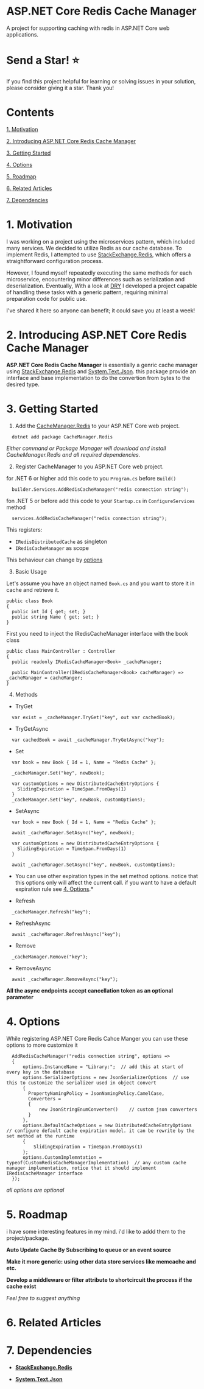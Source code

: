# ASP.NET Core Redis Cache Manager

A project for supporting caching with redis in ASP.NET Core web applications.

# Send a Star! ⭐

If you find this project helpful for learning or solving issues in your solution, please consider giving it a star. Thank you!

# Contents
[1. Motivation](#1-motivation)

[2. Introducing ASP.NET Core Redis Cache Manager](#2-introducing-aspnet-core-redis-cache-manager)

[3. Getting Started](#3-getting-started)

[4. Options](#4-options)

[5. Roadmap](#5-roadmap)

[6. Related Articles](#6-realted-articles)

[7. Dependencies](#7-dependencies)

# 1. Motivation
I was working on a project using the microservices pattern, which included many services. We decided to utilize Redis as our cache database. 
To implement Redis, I attempted to use [StackExchange.Redis](https://stackexchange.github.io/StackExchange.Redis/), which offers a straightforward configuration process. 

However, I found myself repeatedly executing the same methods for each microservice, encountering minor differences such as serialization and deserialization. 
Eventually, With a look at [DRY](https://en.wikipedia.org/wiki/Don%27t_repeat_yourself) I developed a project capable of handling these tasks with a generic pattern, requiring minimal preparation code for public use.

I've shared it here so anyone can benefit; it could save you at least a week!

# 2. Introducing ASP.NET Core Redis Cache Manager
**ASP.NET Core Redis Cache Manager** is essentially a genric cache manager using [StackExchange.Redis](https://stackexchange.github.io/StackExchange.Redis/) and [System.Text.Json](https://learn.microsoft.com/en-us/dotnet/api/system.text.json). this package provide an interface and base implementation to do the convertion from bytes to the desired type.

# 3. Getting Started
1. Add the [CacheManager.Redis](https://www.nuget.org/packages/CacheManager.Redis/) to your ASP.NET Core web project.
```
  dotnet add package CacheManager.Redis
```
*Either command or Package Manager will download and install CacheManager.Redis and all required dependencies.*

2. Register CacheManager to you ASP.NET Core web project.

for .NET 6 or higher add this code to you `Program.cs` before `Build()`
```
  builder.Services.AddRedisCacheManager("redis connection string");
```

fon .NET 5 or before add this code to your `Startup.cs` in `ConfigureServices` method
```
  services.AddRedisCacheManager("redis connection string");
```
This registers:
- `IRedisDistributedCache` as singleton
- `IRedisCacheManager` as scope
  
This behaviour can change by [options](#4-options)

3. Basic Usage

Let's assume you have an object named `Book.cs` and you want to store it in cache and retrieve it.
```
public class Book
{
  public int Id { get; set; }
  public string Name { get; set; }
}
```

First you need to inject the IRedisCacheManager interface with the book class
```
public class MainController : Controller
{
  public readonly IRedisCacheManager<Book> _cacheManager;

  public MainController(IRedisCacheManager<Book> cacheManager) => _cacheManager = cacheManger;
}
```

4. Methods

- TryGet
```
  var exist = _cacheManager.TryGet("key", out var cachedBook);
```

- TryGetAsync
```
  var cachedBook = await _cacheManager.TryGetAsync("key");
```

- Set
```
  var book = new Book { Id = 1, Name = "Redis Cache" };

  _cacheManager.Set("key", newBook);

  var customOptions = new DistributedCacheEntryOptions {
    SlidingExpiration = TimeSpan.FromDays(1)
  }
  _cacheManager.Set("key", newBook, customOptions);
```

- SetAsync
```
  var book = new Book { Id = 1, Name = "Redis Cache" };

  await _cacheManager.SetAsync("key", newBook);

  var customOptions = new DistributedCacheEntryOptions {
    SlidingExpiration = TimeSpan.FromDays(1)
  }

  await _cacheManager.SetAsync("key", newBook, customOptions);
```
* You can use other expiration types in the set method options. notice that this options only will affect the current call. if you want to have a default expiration rule see [4. Options](4-options).*

- Refresh
```
  _cacheManager.Refresh("key");
```

- RefreshAsync
```
  await _cacheManager.RefreshAsync("key");
```

- Remove
```
  _cacheManager.Remove("key");
```

- RemoveAsync
```
  await _cacheManager.RemoveAsync("key");
```

**All the async endpoints accept cancellation token as an optional parameter**

# 4. Options

While registering ASP.NET Core Redis Cahce Manger you can use these options to more customize it
```
  AddRedisCacheManager("redis connection string", options =>
  {
      options.InstanceName = "Library:";  // add this at start of every key in the database
      options.SerializerOptions = new JsonSerializerOptions  // use this to customize the serializer used in object convert
      {
        PropertyNamingPolicy = JsonNamingPolicy.CamelCase,
        Converters =  
        {
            new JsonStringEnumConverter()    // custom json converters
        }
      },
      options.DefaultCacheOptions = new DistributedCacheEntryOptions  // configure default cache expiration model. it can be rewrite by the set method at the runtime
      {
          SlidingExpiration = TimeSpan.FromDays(1)
      };
      options.CustomImplemntation = typeof(CustomRedisCacheManagerImplementation)  // any custom cache manager implementation, notice that it should implement IRedisCacheManager interface
  });
```
*all options are optional*

# 5. Roadmap

i have some interesting features in my mind. i'd like to addd them to the project/package.

**Auto Update Cache By Subscribing to queue or an event source**

**Make it more generic: using other data store services like memcache and etc.**

**Develop a middleware or filter attribute to shortcircuit the process if the cache exist**

*Feel free to suggest anything*

# 6. Related Articles

# 7. Dependencies

- **[StackExchange.Redis](https://stackexchange.github.io/StackExchange.Redis/)**

- **[System.Text.Json](https://learn.microsoft.com/en-us/dotnet/api/system.text.json)**
